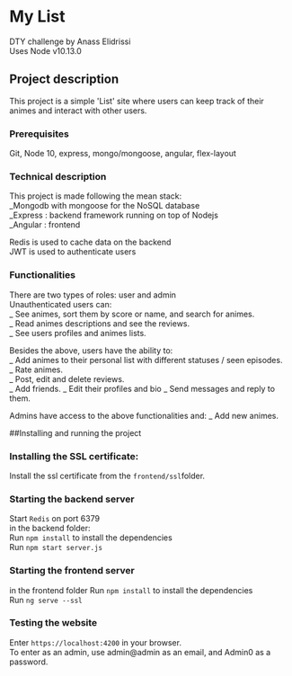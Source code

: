 # My List

DTY challenge by Anass Elidrissi  
Uses Node v10.13.0

## Project description

This project is a simple 'List' site where users can keep track of their animes and interact with other users.

### Prerequisites

Git, Node 10, express, mongo/mongoose, angular, flex-layout  
 
### Technical description

This project is made following the mean stack:   
_Mongodb with mongoose for the NoSQL database  
_Express : backend framework running on top of Nodejs  
_Angular : frontend  
  
Redis is used to cache data on the backend  
JWT is used to authenticate users

### Functionalities

There are two types of roles: user and admin  
Unauthenticated users can:  
_ See animes, sort them by score or name, and search for animes.  
_ Read animes descriptions and see the reviews.  
_ See users profiles and animes lists.

Besides the above, users have the ability to:  
_ Add animes to their personal list with different statuses / seen episodes.  
_ Rate animes.  
_ Post, edit and delete reviews.  
_ Add friends.
_ Edit their profiles and bio
_ Send messages and reply to them.

Admins have access to the above functionalities and:
_ Add new animes.

##Installing and running the project

### Installing the SSL certificate:
Install the ssl certificate from the `frontend/ssl`folder.

### Starting the backend server
Start `Redis` on port 6379  
in the backend folder:    
Run `npm install` to install the dependencies  
Run `npm start server.js` 

### Starting the frontend server

in the frontend folder
Run `npm install` to install the dependencies  
Run `ng serve --ssl`

### Testing the website

Enter `https://localhost:4200` in your browser.  
To enter as an admin, use admin@admin as an email, and Admin0 as a password.  
